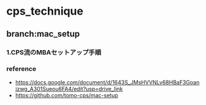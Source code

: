 # cps_technique
## branch:mac_setup

### 1.CPS流のMBAセットアップ手順

### reference
- https://docs.google.com/document/d/1643S_JMsHVVNLv68HBaF3Goanjzwg_A301Sueou6FA4/edit?usp=drive_link
- https://github.com/tomo-cps/mac-setup
